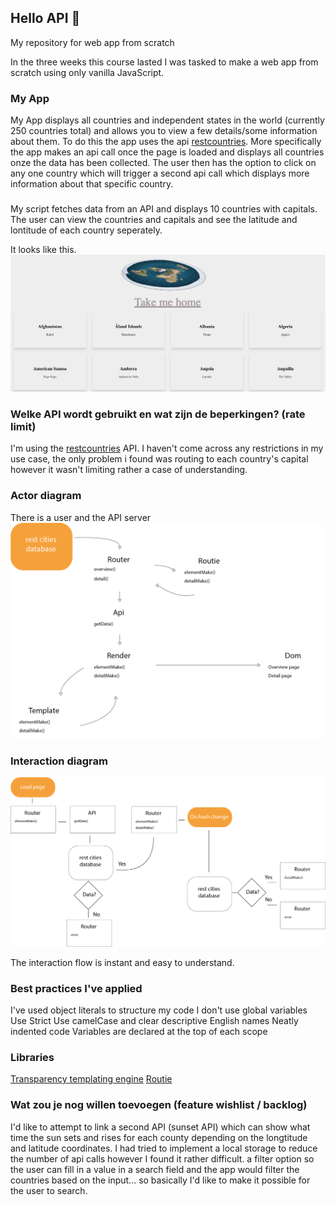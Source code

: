 ## Hello API 🐒
My repository for web app from scratch

In the three weeks this course lasted I was tasked to make a web app from scratch using only vanilla JavaScript.
### My App
My App displays all countries and independent states in the world (currently 250 countries total) and allows you to view a few details/some information about them. To do this the app uses the api [restcountries](https://restcountries.eu/).
More specifically the app makes an api call once the page is loaded and displays all countries onze the data has been collected. The user then has the option to click on any one country which will trigger a second api call which displays more information about that specific country. 

### 
My script fetches data from an API and displays 10 countries with capitals. The user can view the countries and capitals and see the latitude and lontitude of each country seperately.
  
  It looks like this.
  ![screen cap img](public/img/screen_2.png)  
  
### Welke API wordt gebruikt en wat zijn de beperkingen? (rate limit)
  I'm using the [restcountries](https://restcountries.eu/) API.
  I haven't come across any restrictions in my use case, the only problem i found was routing to each country's capital however it wasn't limiting rather a case of understanding.

### Actor diagram
There is a user and the API server
  ![actor diagram img](public/img/actoren_diagram_v1.png)
  
### Interaction diagram

![interactin img](public/img/interaction_diagram_v1.png)

  The interaction flow is instant and easy to understand.

### Best practices I've applied
   I've used object literals to structure my code
   I don't use global variables
   Use Strict
   Use camelCase and clear descriptive English names
   Neatly indented code
   Variables are declared at the top of each scope
   
### Libraries
   [Transparency templating engine](https://github.com/leonidas/transparency)
   [Routie](http://projects.jga.me/routie/)

### Wat zou je nog willen toevoegen (feature wishlist / backlog)
  I'd like to attempt to link a second API (sunset API) which can show what time the sun sets and rises for each county depending on the longtitude and latitude coordinates.
  I had tried to implement a local storage to reduce the number of api calls however I found it rather difficult.
  a filter option so the user can fill in a value in a search field and the app would filter the countries based on the input... so basically I'd like to make it possible for the user to search.

